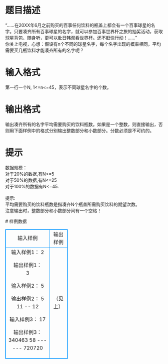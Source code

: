 # 

 
 # 题目描述 
<p>
“……在20XX年6月之前购买的百事任何饮料的瓶盖上都会有一个百事球星的名字。只要凑齐所有百事球星的名字，就可以参加百事世界杯之旅的抽奖活动，获取球星背包、随身听，更可以赴日韩观看世界杯。还不赶快行动！……”<br>你关上电视，心想：假设有n个不同的球星名字，每个名字出现的概率相同，平均需要买几瓶饮料才能凑齐所有的名字呢？<br></p> 

 
 # 输入格式 
<p>
第一行一个N, 1<=n<=45，表示不同球星名字的个数。</p> 

 
 # 输出格式 
<p>
输出凑齐所有的名字平均需要购买的饮料瓶数。如果是一个整数，则直接输出，否则用下面样例中的格式分别输出整数部分和小数部分。分数必须是不可约的。</p> 

 
 # 提示 
<p>
数据规模：	<br>   对于20%的数据,有N<=5	<br>对于50%的数据,有N<=25<br>对于100%的数据有N<=45.<br><br>提示:	<br>   平均需要购买的饮料瓶数是指凑齐N个瓶盖所需购买饮料的期望次数。<br>   注意输出时，整数部分和小数部分间有一个空格！<br></p> 
# 样例数据
<style>
        table,table tr th, table tr td { border:1px solid #0094ff; }
        table { width: 200px; min-height: 25px; line-height: 25px; text-align: center; border-collapse: collapse;}   
    </style>
<table>
	<tr>
		<td>输入样例</td>
		<td>输出样例</td>
	</tr>
<tr><td>输入样例1：
2	

输出样例1：	
3

输入样例2：
5

输出样例2：
5
11 --
   12

输入样例3：
17

输出样例3：
340463
58 ------
   720720	
	
</td><td>（见上）</td></tr></table>
